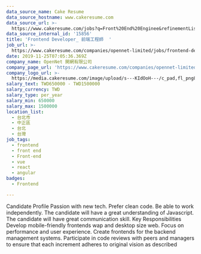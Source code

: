 ```yaml
---
data_source_name: Cake Resume
data_source_hostname: www.cakeresume.com
data_source_url: >-
  https://www.cakeresume.com/jobs?q=Front%20End%20Enginee&refinementList%5Blang_name%5D%5B0%5D=English&refinementList%5Bsalary_type%5D=per_year&range%5Bsalary_range%5D%5Bmin%5D=1000000
data_source_internal_id: '15856'
title: 'Frontend Developer_ 前端工程師  '
job_url: >-
  https://www.cakeresume.com/companies/opennet-limited/jobs/frontend-developer-front-end-engineer-a4d10c
date: 2019-11-25T07:05:36.369Z
company_name: OpenNet 開網有限公司
company_page_url: 'https://www.cakeresume.com/companies/opennet-limited'
company_logo_url: >-
  https://media.cakeresume.com/image/upload/s---KIdOoH---/c_pad,fl_png8,h_200,w_200/v1574663536/bzaybcelyff1kqaqhhmr.png
salary_text: TWD650000 - TWD1500000
salary_currency: TWD
salary_type: per_year
salary_min: 650000
salary_max: 1500000
location_list:
  - 台北市
  - 中正區
  - 台北
  - 台灣
job_tags:
  - frontend
  - front end
  - Front-end
  - vue
  - react
  - angular
badges:
  - Frontend

---
```


Candidate Profile Passion with new tech. Prefer clean code. Be able to work independently. The candidate will have a great understanding of Javascript. The candidate will have great communication skill. Key Responsibilities Develop mobile-friendly frontends wap and desktop size web. Focus on performance and user experience. Create frontends for the backend management systems. Participate in code reviews with peers and managers to ensure that each increment adheres to original vision as described